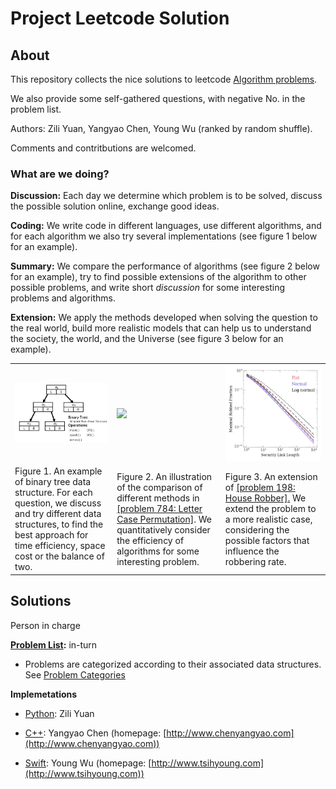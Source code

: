 # Project Leetcode Solution

## About

This repository collects the nice solutions to leetcode [Algorithm problems](https://leetcode.com/problemset/algorithms/).

We also provide some self-gathered questions, with negative No. in the problem list.

Authors: Zili Yuan, Yangyao Chen, Young Wu (ranked by random shuffle).

Comments and contritbutions are welcomed.

### What are we doing?

**Discussion:** Each day we determine which problem is to be solved, discuss the possible solution online, exchange good ideas.

**Coding:** We write code in different languages, use different algorithms, and for each algorithm we also try several implementations (see figure 1 below for an example).

**Summary:** We compare the performance of algorithms (see figure 2 below for an example), try to find possible extensions of the algorithm to other possible problems, and write short *discussion* for some interesting problems and algorithms.

**Extension:** We apply the methods developed when solving the question to the real world, build more realistic models that can help us to understand the society, the world, and the Universe (see figure 3 below for an example).

<table><tr><td width="250"><img src="problems/attached/categories/bitree.jpg" width="250"></td><td width="250"><img src="problems/attached/problem784/time.png" width="250"></td><td width="250"><img src="problems/attached/problem198/distribute.jpg" width="250"></td></tr><tr><td>Figure 1. An example of binary tree data structure. For each question, we discuss and try different data structures, to find the best approach for time efficiency, space cost or the balance of two.</td><td>Figure 2. An illustration of the comparison of different methods in <a href="problems/problem784.md">[problem 784: Letter Case Permutation]</a>. We quantitatively consider  the efficiency of algorithms for some interesting problem.</td><td>Figure 3. An extension of <a href="problems/problem198.md">[problem 198: House Robber].</a> We extend the problem to a more realistic case, considering the possible factors that influence the robbering rate.</td></tr></table>

## Solutions

Person in charge

**[Problem List](problems/README.md):** in-turn

* Problems are categorized according to their associated data structures. See [Problem Categories](problems/categories.md)

**Implemetations**

* [Python](python): Zili Yuan  

* [C++](cpp): Yangyao Chen (homepage: [http://www.chenyangyao.com](http://www.chenyangyao.com))

* [Swift](swift): Young Wu (homepage: [http://www.tsihyoung.com](http://www.tsihyoung.com))
